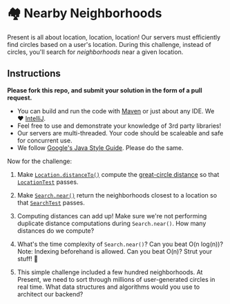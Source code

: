 # 🏘 Nearby Neighborhoods

Present is all about location, location, location! Our servers must efficiently find 
circles based on a user's location. During this challenge, instead of circles,
you'll search for _neighborhoods_ near a given location. 

## Instructions

**Please fork this repo, and submit your solution in the form of a pull request.** 

* You can build and run the code with [Maven](https://maven.apache.org/) or just about any IDE. We ❤️ [IntelliJ](https://www.jetbrains.com/idea/).
* Feel free to use and demonstrate your knowledge of 3rd party libraries!
* Our servers are multi-threaded. Your code should be scaleable and safe for concurrent use.
* We follow [Google's Java Style Guide](https://google.github.io/styleguide/javaguide.html). Please do the same.

Now for the challenge:

1. Make [`Location.distanceTo()`](https://github.com/presentco/nearby-neighborhoods/blob/master/src/main/java/present/Location.java)
compute the [great-circle distance](https://en.wikipedia.org/wiki/Great-circle_distance)
so that [`LocationTest`](https://github.com/presentco/nearby-neighborhoods/blob/master/src/test/java/present/LocationTest.java)
passes.

2. Make [`Search.near()`](https://github.com/presentco/nearby-neighborhoods/blob/master/src/main/java/present/Search.java)
return the neighborhoods closest to a location so that [`SearchTest`](https://github.com/presentco/nearby-neighborhoods/blob/master/src/test/java/present/SearchTest.java)
passes.

3. Computing distances can add up! Make sure we're not performing duplicate distance computations during `Search.near()`. How many distances do we compute?

4. What's the time complexity of `Search.near()`? Can you beat O(n log(n))? Note: Indexing beforehand is allowed. Can you beat O(n)? Strut your stuff! 💃

5. This simple challenge included a few hundred neighborhoods. At Present, we need to sort through millions of user-generated circles in real time. What data structures and algorithms would you use to architect our backend?
